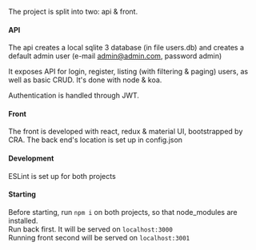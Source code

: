The project is split into two: api & front.

#### API
The api creates a local sqlite 3 database (in file users.db) and creates a default admin user (e-mail admin@admin.com, password admin)

It exposes API for login, register, listing (with filtering & paging) users, as well as basic CRUD.
It's done with node & koa.

Authentication is handled through JWT.

#### Front
The front is developed with react, redux & material UI, bootstrapped by CRA.
The back end's location is set up in config.json

#### Development
ESLint is set up for both projects

#### Starting
Before starting, run `npm i` on both projects, so that node_modules are installed.  
Run back first. It will be served on `localhost:3000`  
Running front second will be served on `localhost:3001`



